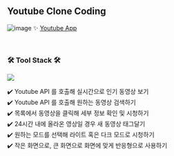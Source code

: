
## Youtube Clone Coding 

![image](https://user-images.githubusercontent.com/79193369/118817275-01642680-b8ee-11eb-81ce-ff33b8f774a1.png)
✨ [Youtube App](https://60a525e36c5641048a46c130--minjeung-youtube.netlify.app/)

<br />

### 🛠 Tool Stack 🛠
<a href="https://create-react-app.dev/docs/getting-started/"><img src="https://img.shields.io/badge/React-3766AB?style=flat-square&logo=React&logoColor=white"/></a>



✔️ Youtube API 를 호출해 실시간으로 인기 동영상 보기 <br />
✔️ Youtube API 를 호출해 원하는 동영상 검색하기 <br /> 
✔️ 목록에서 동영상을 클릭해 세부 정보 확인 및 시청하기 <br />
✔️ 24시간 내에 올라온 영상일 경우 새 동영상 태그달기 <br />
✔️ 원하는 모드를 선택해 라이트 혹은 다크 모드로 시청하기  <br />
✔️ 작은 화면으로, 큰 화면으로 화면에 맞게 반응형으로 사용하기
